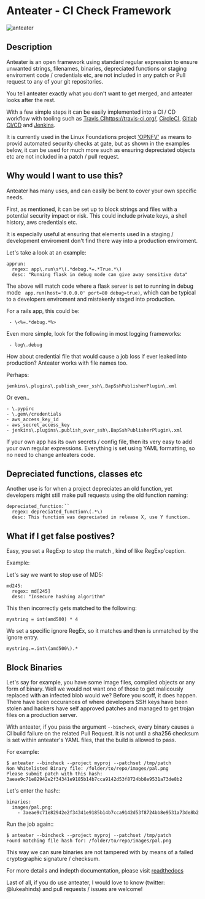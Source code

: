 # Anteater - CI Check Framework

![anteater](http://i.imgur.com/BPvV3Gz.png)

Description
-----------

Anteater is an open framework using standard regular expression to ensure
unwanted strings, filenames, binaries, depreciated functions or staging
enviroment code / credentials etc, are not included in any patch or Pull
request to any of your git repositories.

You tell anteater exactly what you don't want to get merged, and anteater looks
after the rest.

With a few simple steps it can be easily implemented into a CI / CD workflow
with tooling such as [Travis CI]()https://travis-ci.org/, [CircleCI](https://circleci.com/), [Gitlab CI/CD](https://about.gitlab.com/features/gitlab-ci-cd/) and [Jenkins](https://jenkins.io/).

It is currently used in the Linux Foundations project ['OPNFV'](https://opnfv.org) as means to
provid automated security checks at gate, but as shown in the examples below,
it can be used for much more such as ensuring depreciated objects etc are not
included in a patch / pull request.

Why would I want to use this?
-----------------------------

Anteater has many uses, and can easily be bent to cover your own specific needs.

First, as mentioned, it can be set up to block strings and files with a
potential security impact or risk. This could include private keys, a shell
history, aws credentials etc.

It is especially useful at ensuring that elements used in a staging /
development enviroment don't find there way into a production enviroment.

Let's take a look at an example:

```
apprun:
  regex: app\.run\s*\(.*debug.*=.*True.*\)
  desc: "Running flask in debug mode can give away sensitive data"
```

The above will match code where a flask server is set to running in debug mode
`` app.run(host='0.0.0.0' port=80 debug=true)``, which can be typical to a
developers enviroment and mistakenly staged into production.

For a rails app, this could be:

`` - \<%=.*debug.*%>``

Even more simple, look for the following in most logging frameworks:

`` - log\.debug``

How about credential file that would cause a job loss if ever leaked into
production? Anteater works with file names too.

Perhaps:

``jenkins\.plugins\.publish_over_ssh\.BapSshPublisherPlugin\.xml``

Or even..

```
- \.pypirc
- \.gem\/credentials
- aws_access_key_id
- aws_secret_access_key
- jenkins\.plugins\.publish_over_ssh\.BapSshPublisherPlugin\.xml
```

If your own app has its own secrets / config file, then its very easy to
add your own regular expressions. Everything is set using YAML formatting,
so no need to change anteaters code.

Depreciated functions, classes etc
----------------------------------

Another use is for when a project depreciates an old function, yet developers
might still make pull requests using the old function naming:

```
depreciated_function:``
  regex: depreciated_function\(.*\)
  desc: This function was depreciated in release X, use Y function.
```

What if I get false postives?
-----------------------------

Easy, you set a RegExp to stop the match , kind of like RegExp'ception.

Example:

Let's say we want to stop use of MD5:

```
md245:
  regex: md[245]
  desc: "Insecure hashing algorithm"
```

This then incorrectly gets matched to the following:

``mystring = int(amd500) * 4``

We set a specific ignore RegEx, so it matches and then is unmatched by the
ignore entry.

``mystring.=.int\(amd500\).*``

Block Binaries
--------------

Let's say for example, you have some image files, compiled objects or any form
of binary. Well we would not want one of those to get malicously replaced
with an infected blob would we? Before you scoff, it does happen. There have
been occurances of where developers SSH keys have been stolen and hackers have
self approved patches and managed to get trojan files on a production server.

With anteater, if you pass the argument ``--bincheck``, every binary causes a
CI build failure on the related Pull Request. It is not until a sha256 checksum
is set within anteater's YAML files, that the build is allowed to pass.

For example:

```
$ anteater --bincheck --project myproj --patchset /tmp/patch
Non Whitelisted Binary file: /folder/to/repo/images/pal.png
Please submit patch with this hash: 3aeae9c71e82942e2f34341e9185b14b7cca9142d53f8724bb8e9531a73de8b2
```
Let's enter the hash::
```
binaries:
  images/pal.png:
    - 3aeae9c71e82942e2f34341e9185b14b7cca9142d53f8724bb8e9531a73de8b2
```
Run the job again::
```
$ anteater --bincheck --project myproj --patchset /tmp/patch
Found matching file hash for: /folder/to/repo/images/pal.png
```

This way we can sure binaries are not tampered with by means of a failed
cryptographic signature / checksum.

For more details and indepth documentation, please visit [readthedocs](http://anteater.readthedocs.io/en/latest/)

Last of all, if you do use anteater, I would love to know (twitter: @lukeahinds)
and pull requests / issues are welcome!
